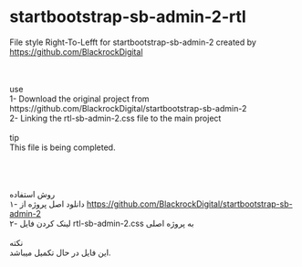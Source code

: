 # startbootstrap-sb-admin-2-rtl
File style Right-To-Lefft for startbootstrap-sb-admin-2 created by https://github.com/BlackrockDigital


<br>
<br>
use
<br>
1- Download the original project from https://github.com/BlackrockDigital/startbootstrap-sb-admin-2
<br>
2- Linking the rtl-sb-admin-2.css file to the main project
<br>
<br>
tip
<br>
This file is being completed.
<br>
<br>
<br>
<br>



روش استفاده
<br>
۱- دانلود اصل پروژه از https://github.com/BlackrockDigital/startbootstrap-sb-admin-2
<br>
۲- لینک کردن فایل rtl-sb-admin-2.css به پروژه اصلی
<br>
<br>
نکته
<br>
این فایل در حال تکمیل میباشد.